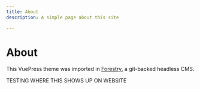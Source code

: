 ```yaml
---
title: About
description: A simple page about this site

---
```

# About

This VuePress theme was imported in [Forestry](https:://forestry.io), a git-backed headless CMS.

TESTING WHERE THIS SHOWS UP ON WEBSITE